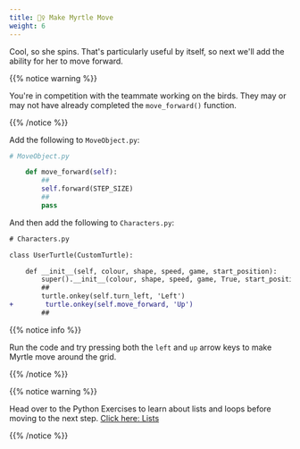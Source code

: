 ```yaml
---
title: 🏃‍♀️ Make Myrtle Move
weight: 6
---
```


Cool, so she spins.
That's particularly useful by itself, so next we'll add the ability for her to move forward.

{{% notice warning %}}

You're in competition with the teammate working on the birds. They may or may not have already completed the `move_forward()` function.

{{% /notice %}}

Add the following to `MoveObject.py`:

```python
# MoveObject.py

    def move_forward(self):
        ##
        self.forward(STEP_SIZE)
        ##
        pass

```

And then add the following to `Characters.py`:

```diff
# Characters.py

class UserTurtle(CustomTurtle):

    def __init__(self, colour, shape, speed, game, start_position):
        super().__init__(colour, shape, speed, game, True, start_position)
        ##
        turtle.onkey(self.turn_left, 'Left')
+        turtle.onkey(self.move_forward, 'Up')
        ##

```

{{% notice info %}}

Run the code and try pressing both the `left` and `up` arrow keys to make Myrtle move around the grid.

{{% /notice %}}

{{% notice warning %}}

Head over to the Python Exercises to learn about lists and loops before moving to the next step. [Click here: Lists](../../exercises/lists)

{{% /notice %}}
